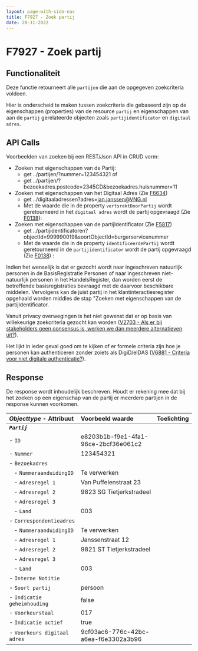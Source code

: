 ```yaml
---
layout: page-with-side-nav
title: F7927 - Zoek partij
date: 28-11-2022
---
```


# F7927 - Zoek partij

## Functionaliteit

Deze functie retourneert alle `partijen` die aan de opgegeven zoekcriteria voldoen.

Hier is onderscheid te maken tussen zoekcriteria die gebaseerd zijn op de eigenschappen (properties) van de resource `partij` en eigenschappen van aan de `partij` gerelateerde objecten zoals `partijidentificator` en `digitaal adres`. 

## API Calls

Voorbeelden van zoeken bij een REST/Json API in CRUD vorm:
- Zoeken met eigenschappen van de Partij: 
  - get ../partijen/?nummer=123454321   of 
  - get ../partijen/?bezoekadres.postcode=2345CD&bezoekadres.huisnummer=11
- Zoeken met eigenschappen van het Digitaal Adres (Zie [F6634](../F6634))
  - get ../digitaaladressen?adres=jan.janssen@VNG.nl
  - Met de waarde die in de property `vertsrektDoorPartij` wordt geretourneerd in het `digitaal adres` wordt de partij opgevraagd (Zie [F0138](../F0138)):
- Zoeken met eigenschappen van de partijIdentificator (Zie [F5817](../F5817))
  - get ../partijidentificatoren?objectId=999990019&soortObjectId=burgerservicenummer
  - Met de waarde die in de property `identificeerdePartij` wordt geretourneerd in de `partijidentificator` wordt de partij opgevraagd (Zie [F0138](../F0138)) :
 
Indien het wenselijk is dat er gezocht wordt naar ingeschreven natuurlijk personen in de BasisRegistratie Personen of naar ingeschreven niet-natuurlijk personen in het HandelsRegister, dan worden eerst de betreffende basisregistraties bevraagd met de daarvoor beschikbare middelen. 
Vervolgens kan de juist partij in het klantinteractiesregister opgehaald worden middles de stap "Zoeken met eigenschappen van de partijIdentificator. 

Vanuit privacy overwegingen is het niet gewenst dat er op basis van willekeurige zoekcriteria gezocht kan worden ([V2703 - Als er bij stakeholders geen consensus is, werken we dan meerdere alternatieven uit?](./2703)).

Het lijkt in ieder geval goed om te kijken of er formele criteria zijn hoe je personen kan authenticeren zonder zoiets als DigiD/eIDAS ([V6881 - Criteria voor niet digitale authenticatie?](./6881.md)).

## Response 

De response wordt inhoudelijk beschreven. Houdt er rekening mee dat bij het zoeken op een eigenschap van de partij er meerdere partijen in de response kunnen voorkomen. 

| ***Objecttype*** - Attribuut | Voorbeeld waarde | Toelichting |
| :----------- | :----------- | :----------- |
| ***`Partij`*** | | |
| - `ID` | e8203b1b-f9e1-4fa1-96ce-2bcf36e061c2 | |
| - `Nummer` | 123454321 | |
| - `Bezoekadres` | | |
|&nbsp;&nbsp; - `NummeraanduidingID` | Te verwerken | | 
|&nbsp;&nbsp; - `Adresregel 1` | Van Puffelenstraat 23 | |
|&nbsp;&nbsp; - `Adresregel 2` | 9823 SG Tietjerkstradeel | |
|&nbsp;&nbsp; - `Adresregel 3` | | |
|&nbsp;&nbsp; - `Land` | 003 | |
| - `Correspondentieadres` | | |
|&nbsp;&nbsp; - `NummeraanduidingID` | Te verwerken | | 
|&nbsp;&nbsp; - `Adresregel 1` | Janssenstraat 12 | |
|&nbsp;&nbsp; - `Adresregel 2` | 9821 ST Tietjerkstradeel | |
|&nbsp;&nbsp; - `Adresregel 3` | | |
|&nbsp;&nbsp; - `Land` | 003 | |
| - `Interne Notitie ` | | |
| - `Soort partij` | persoon | |
| - `Indicatie geheimhouding` | false | |
| - `Voorkeurstaal` | 017 | | 
| - `Indicatie actief` | true | | 
| - `Voorkeurs digitaal adres` | 9cf03ac6-776c-42bc-a6ea-f6e3302a3b96 | |
